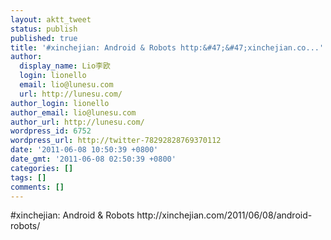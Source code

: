 ```yaml
---
layout: aktt_tweet
status: publish
published: true
title: '#xinchejian: Android & Robots http:&#47;&#47;xinchejian.co...'
author:
  display_name: Lio李欧
  login: lionello
  email: lio@lunesu.com
  url: http://lunesu.com/
author_login: lionello
author_email: lio@lunesu.com
author_url: http://lunesu.com/
wordpress_id: 6752
wordpress_url: http://twitter-78292828769370112
date: '2011-06-08 10:50:39 +0800'
date_gmt: '2011-06-08 02:50:39 +0800'
categories: []
tags: []
comments: []
---
```

<p>#xinchejian: Android & Robots http:&#47;&#47;xinchejian.com&#47;2011&#47;06&#47;08&#47;android-robots&#47;</p>
